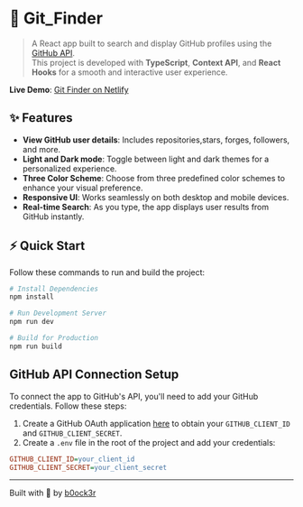 # 🧩 Git_Finder

> A React app built to search and display GitHub profiles using the [GitHub API](https://developer.github.com/v3/).  
> This project is developed with **TypeScript**, **Context API**, and **React Hooks** for a smooth and interactive user experience.

**Live Demo**: [Git Finder on Netlify](https://rekcoob-github.netlify.app)

## ✨ Features

- **View GitHub user details**: Includes repositories,stars, forges, followers, and more.
- **Light and Dark mode**: Toggle between light and dark themes for a personalized experience.
- **Three Color Scheme**: Choose from three predefined color schemes to enhance your visual preference.
- **Responsive UI**: Works seamlessly on both desktop and mobile devices.
- **Real-time Search**: As you type, the app displays user results from GitHub instantly.

## ⚡ Quick Start

Follow these commands to run and build the project:

```bash
# Install Dependencies
npm install

# Run Development Server
npm run dev

# Build for Production
npm run build
```

## GitHub API Connection Setup

To connect the app to GitHub's API, you'll need to add your GitHub credentials. Follow these steps:

1. Create a GitHub OAuth application [here](https://github.com/settings/developers) to obtain your `GITHUB_CLIENT_ID` and `GITHUB_CLIENT_SECRET`.
2. Create a `.env` file in the root of the project and add your credentials:

```ini
GITHUB_CLIENT_ID=your_client_id
GITHUB_CLIENT_SECRET=your_client_secret
```

---

Built with 💙 by [b0ock3r](https://rekcoob.github.io)
